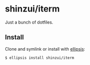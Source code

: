 # shinzui/iterm
Just a bunch of dotfiles.

## Install
Clone and symlink or install with [ellipsis][ellipsis]:

```
$ ellipsis install shinzui/iterm
```

[ellipsis]: http://ellipsis.sh
